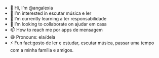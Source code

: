 - 👋 Hi, I’m @angalexia
- 👀 I’m interested in escutar música e ler 
- 🌱 I’m currently learning a ter responsabilidade 
- 💞️ I’m looking to collaborate on ajudar em casa
- 📫 How to reach me por apps de mensagem
- 😄 Pronouns: ela/dela
- ⚡ Fun fact:gosto de ler e estudar, escutar música, passar uma tempo com a minha família e amigos.

<!---
angalexia/angalexia is a ✨ special ✨ repository because its `README.md` (this file) appears on your GitHub profile.
You can click the Preview link to take a look at your changes.
--->
